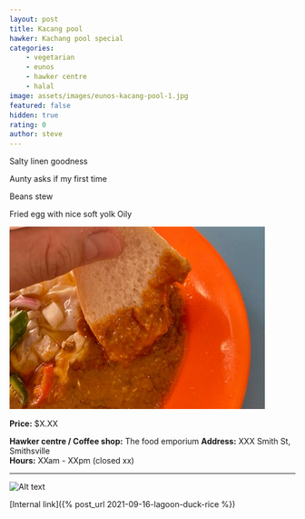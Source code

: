 ```yaml
---
layout: post
title: Kacang pool
hawker: Kachang pool special
categories: 
    - vegetarian
    - eunos
    - hawker centre
    - halal
image: assets/images/eunos-kacang-pool-1.jpg
featured: false
hidden: true
rating: 0
author: steve
---
```


Salty linen goodness

Aunty asks if my first time

Beans stew

Fried egg with nice soft yolk
Oily 

![Dipping the bread into the stew](/assets/images/eunos-kacang-pool-2.jpg "Dipping the bread into the stew")

**Price:** $X.XX  

**Hawker centre / Coffee shop:** The food emporium
**Address:** XXX Smith St, Smithsville  
**Hours:** XXam - XXpm (closed xx)  

***  

![Alt text](/assets/images/image.jpg "description text")

[Internal link]({% post_url 2021-09-16-lagoon-duck-rice %})